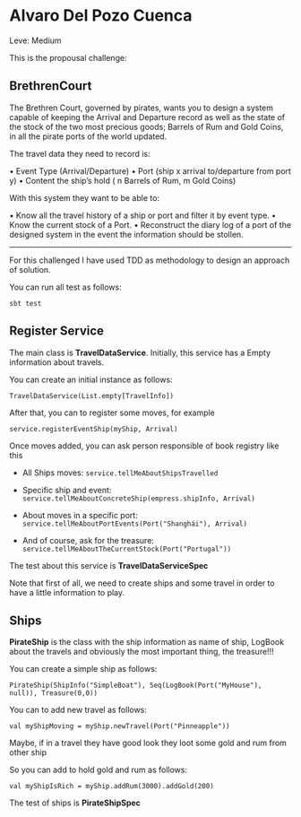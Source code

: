 # Alvaro Del Pozo Cuenca

Leve: Medium

This is the propousal challenge:

## BrethrenCourt

The Brethren Court, governed by pirates, wants you to design a system capable of keeping the
Arrival and Departure record as well as the state of the stock of the two most precious goods;
Barrels of Rum and Gold Coins, in all the pirate ports of the world updated.

The travel data they need to record is:

• Event Type (Arrival/Departure)
• Port (ship x arrival to/departure from port y)
• Content the ship’s hold ( n Barrels of Rum, m Gold Coins)

With this system they want to be able to:

• Know all the travel history of a ship or port and filter it by event type.
• Know the current stock of a Port.
• Reconstruct the diary log of a port of the designed system in the event the information
should be stollen.

---

For this challenged I have used TDD as methodology to design an approach of solution.

You can run all test as follows:

```
sbt test
```

## Register Service

The main class is __TravelDataService__. Initially, this service has a Empty information about travels.

You can create an initial instance as follows:

``
TravelDataService(List.empty[TravelInfo])
``

After that, you can to register some moves, for example

``
service.registerEventShip(myShip, Arrival)
``

Once moves added, you can ask person responsible of book registry like this

- All Ships moves: 
``
service.tellMeAboutShipsTravelled
``

- Specific ship and event:
``
service.tellMeAboutConcreteShip(empress.shipInfo, Arrival)
``

- About moves in a specific port:
``
service.tellMeAboutPortEvents(Port("Shanghái"), Arrival)
``

- And of course, ask for the treasure:
``
service.tellMeAboutTheCurrentStock(Port("Portugal"))
``

The test about this service is __TravelDataServiceSpec__

Note that first of all, we need to create ships and some travel in order to have a little information to play.
 
## Ships

 __PirateShip__ is the class with the ship information as name of ship, LogBook about the travels and obviously the most important thing, the treasure!!!
 
 You can create a simple ship as follows:
 
 ``
 PirateShip(ShipInfo("SimpleBoat"), Seq(LogBook(Port("MyHouse"), null)), Treasure(0,0))
 ``
 
 You can to add new travel as follows:
 
 ``
 val myShipMoving = myShip.newTravel(Port("Pinneapple"))
 ``
 
 Maybe, if in a travel they have good look they loot some gold and rum from other ship
 
 So you can add to hold gold and rum as follows:
 
 ``
  val myShipIsRich = myShip.addRum(3000).addGold(200)
 `` 
 
 The test of ships is __PirateShipSpec__
